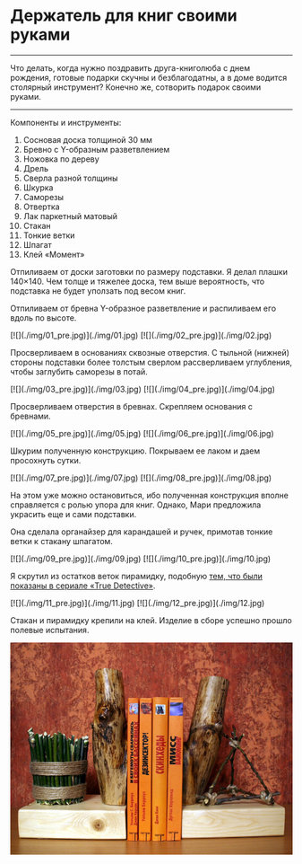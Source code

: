 # Держатель для книг своими руками

* * *
Что делать, когда нужно поздравить друга-книголюба с днем рождения, готовые подарки скучны и безблагодатны, а в доме водится столярный инструмент? Конечно же, сотворить подарок своими руками.
* * *

Компоненты и инструменты:

1. Сосновая доска толщиной 30 мм
2. Бревно с Y-образным разветвлением
3. Ножовка по дереву
4. Дрель
5. Сверла разной толщины
6. Шкурка
7. Саморезы
8. Отвертка
9. Лак паркетный матовый
10. Стакан
11. Тонкие ветки
12. Шпагат
13. Клей «Момент»

Отпиливаем от доски заготовки по размеру подставки. Я делал плашки 140×140. Чем толще и тяжелее доска, тем выше вероятность, что подставка не будет уползать под весом книг.

Отпиливаем от бревна Y-образное разветвление и распиливаем его вдоль по высоте.

<span class="gallery-2">
[![](./img/01_pre.jpg)](./img/01.jpg)
[![](./img/02_pre.jpg)](./img/02.jpg)
</span>

Просверливаем в основаниях сквозные отверстия. С тыльной (нижней) стороны подставки более толстым сверлом рассверливаем углубления, чтобы заглубить саморезы в потай.

<span class="gallery-2">
[![](./img/03_pre.jpg)](./img/03.jpg)
[![](./img/04_pre.jpg)](./img/04.jpg)
</span>

Просверливаем отверстия в бревнах. Скрепляем основания с бревнами.

<span class="gallery-2">
[![](./img/05_pre.jpg)](./img/05.jpg)
[![](./img/06_pre.jpg)](./img/06.jpg)
</span>

Шкурим полученную конструкцию. Покрываем ее лаком и даем просохнуть сутки.

<span class="gallery-2">
[![](./img/07_pre.jpg)](./img/07.jpg)
[![](./img/08_pre.jpg)](./img/08.jpg)
</span>

На этом уже можно остановиться, ибо полученная конструкция вполне справляется с ролью упора для книг. Однако, Мари предложила украсить еще и сами подставки.

Она сделала органайзер для карандашей и ручек, примотав тонкие ветки к стакану шпагатом.

<span class="gallery-2">
[![](./img/09_pre.jpg)](./img/09.jpg)
[![](./img/10_pre.jpg)](./img/10.jpg)
</span>

Я скрутил из остатков веток пирамидку, подобную [тем, что были показаны в сериале «True Detective»](http://img1.nymag.com/imgs/daily/vulture/2014/03/04/true-detective-sets/9-devils-nests.w529.h352.2x.jpg).

<span class="gallery-2">
[![](./img/11_pre.jpg)](./img/11.jpg)
[![](./img/12_pre.jpg)](./img/12.jpg)
</span>

Стакан и пирамидку крепили на клей. Изделие в сборе успешно прошло полевые испытания.

[![](./img/13_pre.jpg)](./img/13.jpg)
